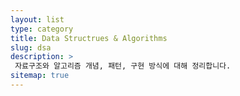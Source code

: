 ```yaml
---
layout: list
type: category
title: Data Structrues & Algorithms
slug: dsa
description: >
 자료구조와 알고리즘 개념, 패턴, 구현 방식에 대해 정리합니다.
sitemap: true
---
```

